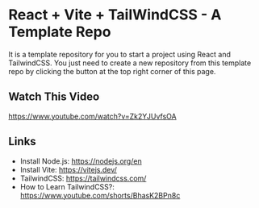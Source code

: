 # React + Vite + TailWindCSS - A Template Repo

It is a template repository for you to start a project using React and TailwindCSS. You just need to create a new repository from this template repo by clicking the button at the top right corner of this page.

## Watch This Video

https://www.youtube.com/watch?v=Zk2YJUvfsOA

## Links

- Install Node.js: https://nodejs.org/en
- Install Vite: https://vitejs.dev/
- TailwindCSS: https://tailwindcss.com/
- How to Learn TailwindCSS?: https://www.youtube.com/shorts/BhasK2BPn8c
